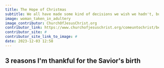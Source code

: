 ```yaml
---
title: The Hope of Christmas
subtitle: We all have made some kind of decisions we wish we hadn't, but because of Christ, there is hope.
image: woman_taken_in_adultery
image_contributor: ChurchOfJesusChrist.org
contributor_link: https://www.churchofjesuschrist.org/comeuntochrist/believe/becoming-like-jesus/how-can-i-receive-forgiveness-from-god
contributor_site: #
contributor_site_link_to_image: #
date: 2023-12-03 12:58
---
```


## 3 reasons I'm thankful for the Savior's birth
